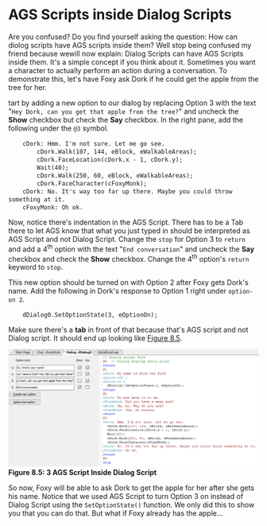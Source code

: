 # AGS Scripts inside Dialog Scripts

Are you confused?  Do you find yourself asking the question: How can diolog scripts have AGS scripts inside them?  Well stop being confused my friend because wewill now explain:  Dialog Scripts can have AGS Scripts inside them. It's a simple concept if you think about it.  Sometimes you want a character to actually perform an action during a conversation.  To demonstrate this, let's have Foxy ask Dork if he could get the apple from the tree for her.

tart by adding a new option to our dialog by replacing Option 3 with the text "`Hey Dork, can you get that apple from the tree?`" and uncheck the **Show** checkbox but check the **Say** checkbox. In the right pane, add the following under the `@3` symbol.

```
    cDork: Hmm. I'm not sure. Let me go see.
	    cDork.Walk(107, 144, eBlock, eWalkableAreas);
	    cDork.FaceLocation(cDork.x - 1, cDork.y);
	    Wait(40);
	    cDork.Walk(250, 60, eBlock, eWalkableAreas);
	    cDork.FaceCharacter(cFoxyMonk);
    cDork: No. It's way too far up there. Maybe you could throw something at it.
    cFoxyMonk: Oh ok.
```

Now, notice there's indentation in the AGS Script. There has to be a Tab there to let AGS know that what you just typed in should be interpreted as AGS Script and not Dialog Script. Change the `stop` for Option 3 to `return` and add a 4<sup>th</sup> option with the text "`End conversation`" and uncheck the **Say** checkbox and check the **Show** checkbox. Change the 4<sup>th</sup> option's `return` keyword to `stop`.

This new option should be turned on with Option 2 after Foxy gets Dork's name.  Add the following in Dork's response to Option 1 right under `option-on 2`.
```
	dDialog0.SetOptionState(3, eOptionOn);
```
Make sure there's a **tab** in front of that because that's AGS script and not Dialog script.  It should end up looking like [Figure 8.5](#figure85).

<a name="figure85"></a>
<span>![](../../images/dialog4.png)<br>**Figure 8.5: 3 AGS Script Inside Dialog Script**</span>

So now, Foxy will be able to ask Dork to get the apple for her after she gets his name.  Notice that we used AGS Script to turn Option 3 on instead of Dialog Script using the `SetOptionState()` function. We only did this to show you that you can do that. But what if Foxy already has the apple...

